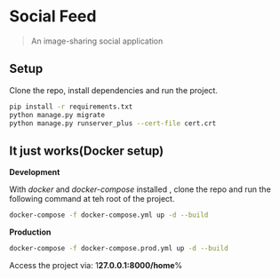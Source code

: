 # Social Feed

> An image-sharing social application


## Setup
Clone the repo, install dependencies and run the project.

```bash
pip install -r requirements.txt
python manage.py migrate
python manage.py runserver_plus --cert-file cert.crt
```


## It just works(Docker setup)

**Development**

With *docker* and *docker-compose* installed , clone the repo and run the following command at teh root of the project.
```bash
docker-compose -f docker-compose.yml up -d --build

```

**Production**

```bash
docker-compose -f docker-compose.prod.yml up -d --build

```

Access the project via: 1**27.0.0.1:8000/home**%  